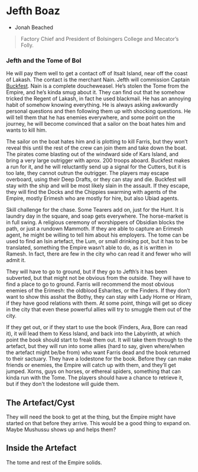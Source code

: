 # Jefth Boaz
 + Jonah Beached

> Factory Chief and President of Bolsingers College and Mecator’s Folly.

### Jefth and the Tome of Bol

He will pay them well to get a contact off of Itsalt Island, near off the coast of Lakash. The contact is the merchant Nain. Jefth will commission Captain [Buckfest](/p/.md). Nain is a complete doucheweasel. He’s stolen the Tome from the Empire, and he’s kinda smug about it. They can find out that he somehow tricked the Regent of Lakash, in fact he used blackmail. He has an annoying habit of somehow knowing everything. He is always asking awkwardly personal questions and then following them up with shocking questions. He will tell them that he has enemies everywhere, and some point on the journey, he will become convinced that a sailor on the boat hates him and wants to kill him.

The sailor on the boat hates him and is plotting to kill Farris, but they won’t reveal this until the rest of the crew can join them and take down the boat. The pirates come blasting out of the windward side of Kars Island, and bring a very large outrigger with aprox. 200 troops aboard. Buckfest makes a run for it, and he will reluctantly send up a signal for the Cutters, but it is too late, they cannot outrun the outrigger. The players may escape overboard, using their Deep Drafts, or they can stay and die. Buckfest will stay with the ship and will be most likely slain in the assault. If they escape, they will find the Docks and the Chippies swarming with agents of the Empire, mostly Erimesh who are mostly for hire, but also Ubiad agents. 

Skill challenge for the chase. Some Tearers add on, just for the Hunt. It is laundry day in the square, and soap gets everywhere. The horse-market is in full swing. A religious ceremony of worshippers of Obsidian blocks the path, or just a rundown Mammoth. If they are able to capture an Erimesh agent, he might be willing to tell him about his employers. The tome can be used to find an Isin artefact, the Lum, or small drinking pot, but it has to be translated, something the Empire wasn’t able to do, as it is written in Ramesh. In fact, there are few in the city who can read it and fewer who will admit it.

They will have to go to ground, but if they go to Jefth’s it has been subverted, but that might not be obvious from the outside. They will have to find a place to go to ground. Farris will recommend the most obvious enemies of the Erimesh: the oldblood Esharites, or the Finders. If they don’t want to show this asshat the Bothy, they can stay with Lady Horne or Hiram, if they have good relations with them. At some point, things will get so dicey in the city that even these powerful allies will try to smuggle them out of the city. 

If they get out, or if they start to use the book (Finders, Ava, Bore can read it), it will lead them to Kess Island, and back into the Labyrinth, at which point the book should start to freak them out. It will take them through to the artefact, but they will run into some allies (hard to say, given where/when the artefact might be/be from) who want Farris dead and the book returned to their sactuary. They have a lodestone for the book. Before they can make friends or enemies, the Empire will catch up with them, and they’ll get jumped. Xorns, guys on horses, or ethereal spiders, something that can kinda run with the Tome. The players should have a chance to retrieve it, but if they don't the lodestone will guide them.

## The Artefact/Cyst

They will need the book to get at the thing, but the Empire might have started on that before they arrive. This would be a good thing to expand on. Maybe Mushussu shows up and helps them?

## Inside the Artefact

The tome and rest of the Empire solids.

